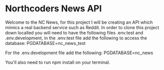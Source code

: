 # Northcoders News API

Welcome to the NC News, for this project I will be creating an API which mimics a real backend service such as Reddit. 
In order to clone this project down localled you will need to have the following files .env.test and .env.development, in the .env.test file add the following to access the database: PGDATABASE=nc_news_test

For the .env.development file add the following: PGDATABASE=nc_news

You'll also need to run npm install on your terminal. 
